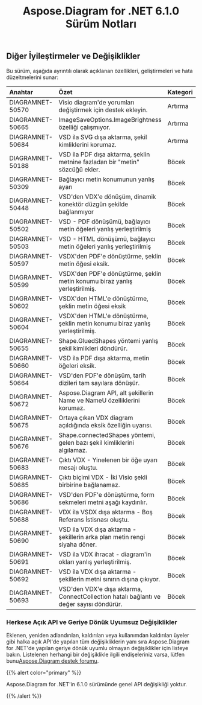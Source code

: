 ﻿---
title: Aspose.Diagram for .NET 6.1.0 Sürüm Notları
type: docs
weight: 110
url: /tr/net/aspose-diagram-for-net-6-1-0-release-notes/
---
## **Diğer İyileştirmeler ve Değişiklikler**
Bu sürüm, aşağıda ayrıntılı olarak açıklanan özellikleri, geliştirmeleri ve hata düzeltmelerini sunar:

|**Anahtar** |**Özet** |**Kategori** |
|:- |:- |:- |
|DIAGRAMNET-50570 | Visio diagram'de yorumları değiştirmek için destek ekleyin.| Artırma|
|DIAGRAMNET-50665 | ImageSaveOptions.ImageBrightness özelliği çalışmıyor.| Artırma|
|DIAGRAMNET-50684 | VSD ila SVG dışa aktarma, şekil kimliklerini korumaz.| Artırma|
|DIAGRAMNET-50188 | VSD ila PDF dışa aktarma, şeklin metnine fazladan bir "metin" sözcüğü ekler.| Böcek|
|DIAGRAMNET-50309 | Bağlayıcı metin konumunun yanlış ayarı| Böcek|
|DIAGRAMNET-50448 | VSD'den VDX'e dönüşüm, dinamik konektör düzgün şekilde bağlanmıyor| Böcek|
|DIAGRAMNET-50502 | VSD - PDF dönüşümü, bağlayıcı metin öğeleri yanlış yerleştirilmiş| Böcek|
|DIAGRAMNET-50503 | VSD - HTML dönüşümü, bağlayıcı metin öğeleri yanlış yerleştirilmiş| Böcek|
|DIAGRAMNET-50597 |VSDX'den PDF'e dönüştürme, şeklin metin öğesi eksik.| Böcek|
|DIAGRAMNET-50599 | VSDX'den PDF'e dönüştürme, şeklin metin konumu biraz yanlış yerleştirilmiş.| Böcek|
|DIAGRAMNET-50602 | VSDX'den HTML'e dönüştürme, şeklin metin öğesi eksik| Böcek|
|DIAGRAMNET-50604 | VSDX'den HTML'e dönüştürme, şeklin metin konumu biraz yanlış yerleştirilmiş.| Böcek|
|DIAGRAMNET-50655 | Shape.GluedShapes yöntemi yanlış şekil kimlikleri döndürür.| Böcek|
|DIAGRAMNET-50660 | VSD ila PDF dışa aktarma, metin öğeleri eksik.| Böcek|
|DIAGRAMNET-50664 | VSD'den PDF'e dönüşüm, tarih dizileri tam sayılara dönüşür.| Böcek|
|DIAGRAMNET-50672 | Aspose.Diagram API, alt şekillerin Name ve NameU özelliklerini korumaz.| Böcek|
|DIAGRAMNET-50675 | Ortaya çıkan VDX diagram açıldığında eksik özelliğin uyarısı.| Böcek|
|DIAGRAMNET-50676 | Shape.connectedShapes yöntemi, gelen bazı şekil kimliklerini algılamaz.| Böcek|
|DIAGRAMNET-50683 | Çıktı VDX - Yinelenen bir öğe uyarı mesajı oluştu.| Böcek|
|DIAGRAMNET-50685 | Çıktı biçimi VDX - İki Visio şekli birbirine bağlanamaz.| Böcek|
|DIAGRAMNET-50686 | VSD'den PDF'e dönüştürme, form sekmeleri metni aşağı kaydırılır.| Böcek|
|DIAGRAMNET-50688 |VDX ila VSDX dışa aktarma - Boş Referans İstisnası oluştu.| Böcek|
|DIAGRAMNET-50690 | VSD ila VDX dışa aktarma - şekillerin arka plan metin rengi siyaha döner.| Böcek|
|DIAGRAMNET-50691 | VSD ila VDX ihracat - diagram'in okları yanlış yerleştirilmiş.| Böcek|
|DIAGRAMNET-50692 | VSD ila VDX dışa aktarma - şekillerin metni sınırın dışına çıkıyor.| Böcek|
|DIAGRAMNET-50693 | VSD'den VDX'e dışa aktarma, ConnectCollection hatalı bağlantı ve değer sayısı döndürür.| Böcek|
### **Herkese Açık API ve Geriye Dönük Uyumsuz Değişiklikler**
Eklenen, yeniden adlandırılan, kaldırılan veya kullanımdan kaldırılan üyeler gibi halka açık API'de yapılan tüm değişikliklerin yanı sıra Aspose.Diagram for .NET'de yapılan geriye dönük uyumlu olmayan değişiklikler için listeye bakın. Listelenen herhangi bir değişiklikle ilgili endişeleriniz varsa, lütfen bunu[Aspose.Diagram destek forumu](https://forum.aspose.com/c/diagram/17).

{{% alert color="primary" %}} 

Aspose.Diagram for .NET'in 6.1.0 sürümünde genel API değişikliği yoktur.

{{% /alert %}}
